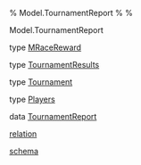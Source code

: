 % Model.TournamentReport
% 
% 

Model.TournamentReport

type [MRaceReward](Model-TournamentReport.html#t:MRaceReward)

type
[TournamentResults](Model-TournamentReport.html#t:TournamentResults)

type [Tournament](Model-TournamentReport.html#t:Tournament)

type [Players](Model-TournamentReport.html#t:Players)

data [TournamentReport](Model-TournamentReport.html#t:TournamentReport)

[relation](Model-TournamentReport.html#v:relation)

[schema](Model-TournamentReport.html#v:schema)

